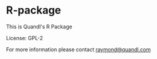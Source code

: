 R-package
=========

This is Quandl's R Package

License: GPL-2

For more information please contact raymond@quandl.com

